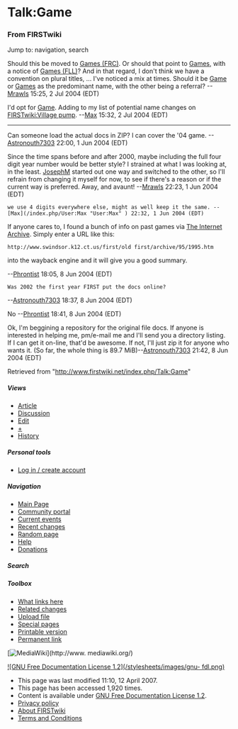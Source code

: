 # Talk:Game

### From FIRSTwiki

Jump to: navigation, search

Should this be moved to [Games
(FRC)](/index.php?title=Games_%28FRC%29&action=edit "Games \(FRC\)" ). Or
should that point to [Games](/index.php?title=Games&action=edit "Games" ),
with a notice of [Games (FLL)](/index.php?title=Games_%28FLL%29&action=edit
"Games \(FLL\)" )? And in that regard, I don't think we have a convention on
plural titles, ... I've noticed a mix at times. Should it be
[Game](/index.php/Game "Game" ) or [Games](/index.php?title=Games&action=edit
"Games" ) as the predominant name, with the other being a referral?
--[Mrawls](/index.php/User:Mrawls "User:Mrawls" ) 15:25, 2 Jul 2004 (EDT)

I'd opt for [Game](/index.php/Game "Game" ). Adding to my list of potential
name changes on [FIRSTwiki:Village pump](/index.php/FIRSTwiki:Village_pump
"FIRSTwiki:Village pump" ). --[Max](/index.php/User:Max "User:Max" ) 15:32, 2
Jul 2004 (EDT)

* * *

Can someone load the actual docs in ZIP? I can cover the '04 game.
--[Astronouth7303](/index.php/User:Astronouth7303 "User:Astronouth7303" )
22:00, 1 Jun 2004 (EDT)

Since the time spans before and after 2000, maybe including the full four
digit year number would be better style? I strained at what I was looking at,
in the least. [JosephM](/index.php?title=JosephM&action=edit "JosephM" )
started out one way and switched to the other, so I'll refrain from changing
it myself for now, to see if there's a reason or if the current way is
preferred. Away, and avaunt! --[Mrawls](/index.php/User:Mrawls "User:Mrawls" )
22:23, 1 Jun 2004 (EDT)

    we use 4 digits everywhere else, might as well keep it the same. --[Max](/index.php/User:Max "User:Max" ) 22:32, 1 Jun 2004 (EDT) 

If anyone cares to, I found a bunch of info on past games via [The Internet
Archive](http://archive.org "http://archive.org" ). Simply enter a URL like
this:

    
    
    http://www.swindsor.k12.ct.us/first/old first/archive/95/1995.htm

into the wayback engine and it will give you a good summary.

\--[Phrontist](/index.php/User:Phrontist "User:Phrontist" ) 18:05, 8 Jun 2004
(EDT)

    Was 2002 the first year FIRST put the docs online? 

\--[Astronouth7303](/index.php/User:Astronouth7303 "User:Astronouth7303" )
18:37, 8 Jun 2004 (EDT)

No --[Phrontist](/index.php/User:Phrontist "User:Phrontist" ) 18:41, 8 Jun
2004 (EDT)

Ok, I'm beggining a repository for the original file docs. If anyone is
interested in helping me, pm/e-mail me and I'll send you a directory listing.
If I can get it on-line, that'd be awesome. If not, I'll just zip it for
anyone who wants it. (So far, the whole thing is 89.7
MiB)--[Astronouth7303](/index.php/User:Astronouth7303 "User:Astronouth7303" )
21:42, 8 Jun 2004 (EDT)

Retrieved from "<http://www.firstwiki.net/index.php/Talk:Game>"

##### Views

  * [Article](/index.php/Game)
  * [Discussion](/index.php/Talk:Game)
  * [Edit](/index.php?title=Talk:Game&action=edit)
  * [+](/index.php?title=Talk:Game&action=edit&section=new)
  * [History](/index.php?title=Talk:Game&action=history)

##### Personal tools

  * [Log in / create account](/index.php?title=Special:Userlogin&returnto=Talk:Game)

[](/index.php/Main_Page "Main Page" )

##### Navigation

  * [Main Page](/index.php/Main_Page)
  * [Community portal](/index.php/FIRSTwiki:Community_portal)
  * [Current events](/index.php/Current_events)
  * [Recent changes](/index.php/Special:Recentchanges)
  * [Random page](/index.php/Special:Random)
  * [Help](/index.php/Help:Contents)
  * [Donations](/index.php/FIRSTwiki:Site_support)

##### Search



##### Toolbox

  * [What links here](/index.php/Special:Whatlinkshere/Talk:Game)
  * [Related changes](/index.php/Special:Recentchangeslinked/Talk:Game)
  * [Upload file](/index.php/Special:Upload)
  * [Special pages](/index.php/Special:Specialpages)
  * [Printable version](/index.php?title=Talk:Game&printable=yes)
  * [Permanent link](/index.php?title=Talk:Game&oldid=59195)

[![MediaWiki](/skins/common/images/poweredby_mediawiki_88x31.png)](http://www.
mediawiki.org/)

[![GNU Free Documentation License 1.2](/stylesheets/images/gnu-
fdl.png)](http://www.gnu.org/copyleft/fdl.html)

  * This page was last modified 11:10, 12 April 2007.
  * This page has been accessed 1,920 times.
  * Content is available under [GNU Free Documentation License 1.2](http://www.gnu.org/copyleft/fdl.html "http://www.gnu.org/copyleft/fdl.html" ).
  * [Privacy policy](/index.php/FIRSTwiki:Privacy_policy "FIRSTwiki:Privacy policy" )
  * [About FIRSTwiki](/index.php/FIRSTwiki:About "FIRSTwiki:About" )
  * [Terms and Conditions](/index.php/FIRSTwiki:Terms_and_conditions "FIRSTwiki:Terms and conditions" )

